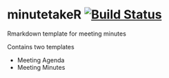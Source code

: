 # minutetakeR [![Build Status](https://travis-ci.org/mogranjm/minutetakeR.svg?branch=master)](https://travis-ci.org/mogranjm/minutetakeR)
Rmarkdown template for meeting minutes

Contains two templates
- Meeting Agenda
- Meeting Minutes

